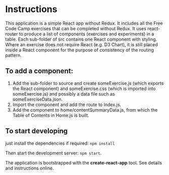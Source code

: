 # Instructions

This application is a simple React app without Redux. It includes all the
Free Code Camp exercises that can be completed without Redux. It uses
react-router to produce a list of components (exercises and experiments)
in a table. Each sub-folder of src contains one React component with
styling. Where an exercise does not require React (e.g. D3 Chart), it is
still placed inside a React component for the purpose of consistency of 
the routing pattern.

## To add a component:

  1. Add the sub-folder to source and create someExercise.js (which 
   exports the React component) and someExercise.css (which is imported 
   into someExercise.js) and possibly a data file such as someExerciseData.json.
  2. Import the component and add the route to Index.js.
  3. Add the component to home/contentSummaryData.js, from which the 
  Table of Contents in Home.js is built.

## To start developing

just install the dependencies if required: `npm install` 

Then start the development server: `npm start`.  
 
The application is bootstrapped with the **create-react-app** tool. See 
details and instructions online. 